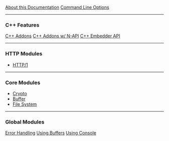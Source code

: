 [About this Documentation](about-this-documentation.md)
[Command Line Options](cli/index.md)

---

### C++ Features

[C++ Addons](core/addons.md)
[C++ Addons w/ N-API](core/n-api.md)
[C++ Embedder API](core/embedding.md)

---

### HTTP Modules

- [HTTP/1](modules/http/navigation.md)

<!-- Other HTTP modules below -->

---

### Core Modules

- [Crypto](modules/crypto/navigation.md)
- [Buffer](modules/buffer/navigation.md)
- [File System](modules/fs/navigation.md)

<!-- Remaining Core modules here ... -->

---

### Global Modules

[Error Handling](guides/error-handling.md)
[Using Buffers](guides/buffers.md)
[Using Console](guides/console.md)
